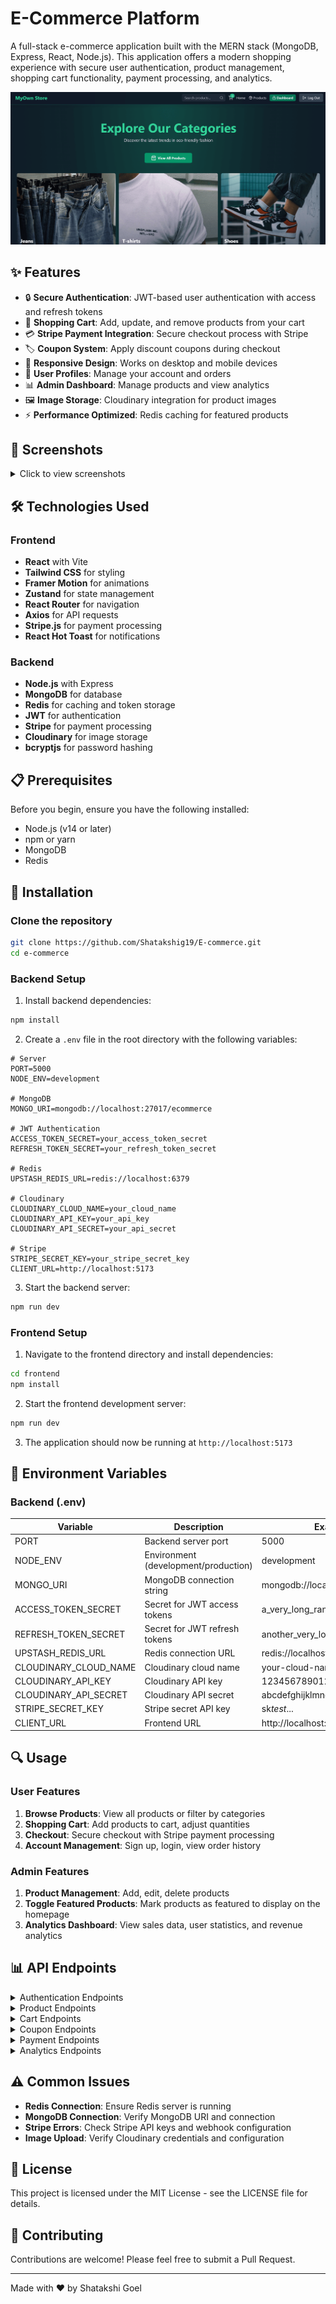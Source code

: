 <!-- Shatakshig19 -->

# E-Commerce Platform

A full-stack e-commerce application built with the MERN stack (MongoDB, Express, React, Node.js). This application offers a modern shopping experience with secure user authentication, product management, shopping cart functionality, payment processing, and analytics.

![Project Banner](./screenshots/Home.png)

## ✨ Features

- 🔒 **Secure Authentication**: JWT-based user authentication with access and refresh tokens
- 🛒 **Shopping Cart**: Add, update, and remove products from your cart
- 💳 **Stripe Payment Integration**: Secure checkout process with Stripe
- 🏷️ **Coupon System**: Apply discount coupons during checkout
- 📱 **Responsive Design**: Works on desktop and mobile devices
- 👤 **User Profiles**: Manage your account and orders
- 📊 **Admin Dashboard**: Manage products and view analytics
- 🖼️ **Image Storage**: Cloudinary integration for product images
- ⚡ **Performance Optimized**: Redis caching for featured products

## 📸 Screenshots

<details>
<summary>Click to view screenshots</summary>

### User Interface

|              Home Page               |               Login Page               |               SignUp Page                |
| :----------------------------------: | :------------------------------------: | :--------------------------------------: |
| ![Home Page](./screenshots/Home.png) | ![Login Page](./screenshots/Login.png) | ![SignUp Page](./screenshots/SignUp.png) |

### Shopping Experience

|                  Search Filter                   |              Cart               |                   Product Filters                    |
| :----------------------------------------------: | :-----------------------------: | :--------------------------------------------------: |
| ![Search Filter](./screenshots/SearchFilter.png) | ![Cart](./screenshots/Cart.png) | ![Purchase Success](./screenshots/ProductFilter.png) |

### Special Sections

|                    People Also Bought                     |                    Featured Products                    |
| :-------------------------------------------------------: | :-----------------------------------------------------: |
| ![People Also Bought](./screenshots/peopleAlsoBought.png) | ![Featured Products](./screenshots/FeaturedProduct.png) |

### Admin Features

|                 Admin Dashboard                 |                   Analytics                   |                   Create Product                   |
| :---------------------------------------------: | :-------------------------------------------: | :------------------------------------------------: |
| ![Admin Dashboard](./screenshots/Dashboard.png) | ![Analytics](./screenshots/analyticsData.png) | ![Create Product](./screenshots/CreateProduct.png) |

</details>

## 🛠️ Technologies Used

### Frontend

- **React** with Vite
- **Tailwind CSS** for styling
- **Framer Motion** for animations
- **Zustand** for state management
- **React Router** for navigation
- **Axios** for API requests
- **Stripe.js** for payment processing
- **React Hot Toast** for notifications

### Backend

- **Node.js** with Express
- **MongoDB** for database
- **Redis** for caching and token storage
- **JWT** for authentication
- **Stripe** for payment processing
- **Cloudinary** for image storage
- **bcryptjs** for password hashing

## 📋 Prerequisites

Before you begin, ensure you have the following installed:

- Node.js (v14 or later)
- npm or yarn
- MongoDB
- Redis

## 🚀 Installation

### Clone the repository

```bash
git clone https://github.com/Shatakshig19/E-commerce.git
cd e-commerce
```

### Backend Setup

1. Install backend dependencies:

```bash
npm install
```

2. Create a `.env` file in the root directory with the following variables:

```env
# Server
PORT=5000
NODE_ENV=development

# MongoDB
MONGO_URI=mongodb://localhost:27017/ecommerce

# JWT Authentication
ACCESS_TOKEN_SECRET=your_access_token_secret
REFRESH_TOKEN_SECRET=your_refresh_token_secret

# Redis
UPSTASH_REDIS_URL=redis://localhost:6379

# Cloudinary
CLOUDINARY_CLOUD_NAME=your_cloud_name
CLOUDINARY_API_KEY=your_api_key
CLOUDINARY_API_SECRET=your_api_secret

# Stripe
STRIPE_SECRET_KEY=your_stripe_secret_key
CLIENT_URL=http://localhost:5173
```

3. Start the backend server:

```bash
npm run dev
```

### Frontend Setup

1. Navigate to the frontend directory and install dependencies:

```bash
cd frontend
npm install
```

2. Start the frontend development server:

```bash
npm run dev
```

3. The application should now be running at `http://localhost:5173`

## 📝 Environment Variables

### Backend (.env)

| Variable              | Description                          | Example Value                       |
| --------------------- | ------------------------------------ | ----------------------------------- |
| PORT                  | Backend server port                  | 5000                                |
| NODE_ENV              | Environment (development/production) | development                         |
| MONGO_URI             | MongoDB connection string            | mongodb://localhost:27017/ecommerce |
| ACCESS_TOKEN_SECRET   | Secret for JWT access tokens         | a_very_long_random_string           |
| REFRESH_TOKEN_SECRET  | Secret for JWT refresh tokens        | another_very_long_random_string     |
| UPSTASH_REDIS_URL     | Redis connection URL                 | redis://localhost:6379              |
| CLOUDINARY_CLOUD_NAME | Cloudinary cloud name                | your-cloud-name                     |
| CLOUDINARY_API_KEY    | Cloudinary API key                   | 123456789012345                     |
| CLOUDINARY_API_SECRET | Cloudinary API secret                | abcdefghijklmnopqrstuvwxyz          |
| STRIPE_SECRET_KEY     | Stripe secret API key                | sk*test*...                         |
| CLIENT_URL            | Frontend URL                         | http://localhost:5173               |

## 🔍 Usage

### User Features

1. **Browse Products**: View all products or filter by categories
2. **Shopping Cart**: Add products to cart, adjust quantities
3. **Checkout**: Secure checkout with Stripe payment processing
4. **Account Management**: Sign up, login, view order history

### Admin Features

1. **Product Management**: Add, edit, delete products
2. **Toggle Featured Products**: Mark products as featured to display on the homepage
3. **Analytics Dashboard**: View sales data, user statistics, and revenue analytics

## 📊 API Endpoints

<details>
<summary>Authentication Endpoints</summary>

- `POST /api/auth/signup` - Register a new user
- `POST /api/auth/login` - Login a user
- `POST /api/auth/logout` - Logout a user
- `GET /api/auth/profile` - Get user profile
- `GET /api/auth/refresh-token` - Refresh access token

</details>

<details>
<summary>Product Endpoints</summary>

- `GET /api/products` - Get all products (admin)
- `GET /api/products/featured` - Get featured products
- `GET /api/products/category/:category` - Get products by category
- `GET /api/products/recommendations` - Get recommended products
- `POST /api/products` - Create a new product (admin)
- `PATCH /api/products/:id` - Toggle product as featured (admin)
- `DELETE /api/products/:id` - Delete a product (admin)

</details>

<details>
<summary>Cart Endpoints</summary>

- `GET /api/cart` - Get cart items
- `POST /api/cart` - Add item to cart
- `DELETE /api/cart` - Remove all items from cart
- `PUT /api/cart/:id` - Update item quantity

</details>

<details>
<summary>Coupon Endpoints</summary>

- `GET /api/coupons` - Get available coupons
- `POST /api/coupons/validate` - Validate a coupon code

</details>

<details>
<summary>Payment Endpoints</summary>

- `POST /api/payments/create-checkout-session` - Create a checkout session
- `POST /api/payments/checkout-success` - Handle successful checkout

</details>

<details>
<summary>Analytics Endpoints</summary>

- `GET /api/analytics` - Get analytics data (admin)

</details>

## ⚠️ Common Issues

- **Redis Connection**: Ensure Redis server is running
- **MongoDB Connection**: Verify MongoDB URI and connection
- **Stripe Errors**: Check Stripe API keys and webhook configuration
- **Image Upload**: Verify Cloudinary credentials and configuration

## 📄 License

This project is licensed under the MIT License - see the LICENSE file for details.

## 🤝 Contributing

Contributions are welcome! Please feel free to submit a Pull Request.

---

Made with ❤️ by Shatakshi Goel
